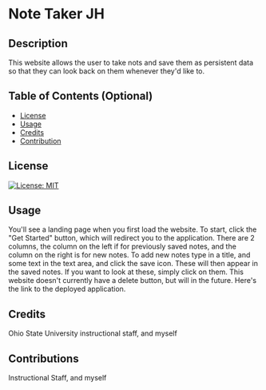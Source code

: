 # Note Taker JH

  ## Description
  This website allows the user to take nots and save them as persistent data so that they can look back on them whenever they'd like to.
  ## Table of Contents (Optional)
  - [License](#license)
  - [Usage](#usage)
  - [Credits](#credits)
  - [Contribution](#contributions)


  ## License
  [![License: MIT](https://img.shields.io/badge/License-MIT-yellow.svg)](https://opensource.org/licenses/MIT)

  ## Usage
  You'll see a landing page when you first load the website. To start, click the "Get Started" button, which will redirect you to the application. There are 2 columns, the column on the left if for previously saved notes, and the column on the right is for new notes. To add new notes type in a title, and some text in the text area, and click the save icon. These will then appear in the saved notes. If you want to look at these, simply click on them. This website doesn't currently have a delete button, but will in the future. Here's the link to the deployed application.    
  ## Credits
  Ohio State University instructional staff, and myself
  ## Contributions
  Instructional Staff, and myself

